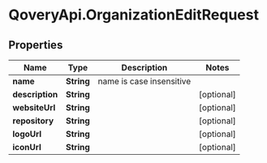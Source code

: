 # QoveryApi.OrganizationEditRequest

## Properties

Name | Type | Description | Notes
------------ | ------------- | ------------- | -------------
**name** | **String** | name is case insensitive | 
**description** | **String** |  | [optional] 
**websiteUrl** | **String** |  | [optional] 
**repository** | **String** |  | [optional] 
**logoUrl** | **String** |  | [optional] 
**iconUrl** | **String** |  | [optional] 


